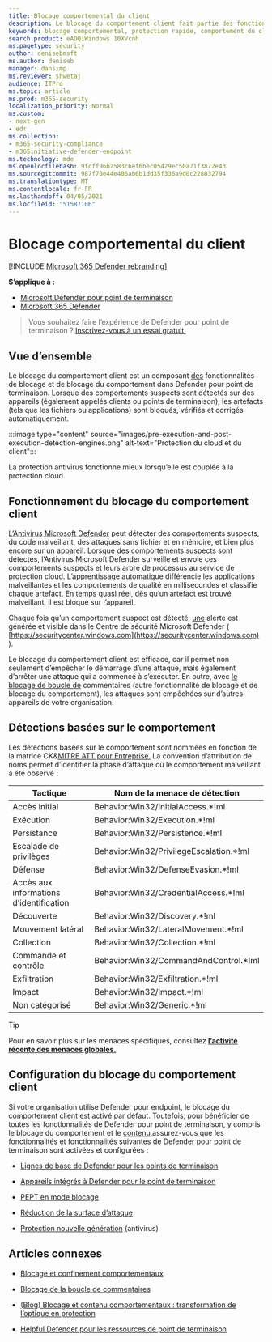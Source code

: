 ```yaml
---
title: Blocage comportemental du client
description: Le blocage du comportement client fait partie des fonctionnalités de blocage et de blocage du comportement dans Microsoft Defender pour point de terminaison
keywords: blocage comportemental, protection rapide, comportement du client, Microsoft Defender ATP
search.product: eADQiWindows 10XVcnh
ms.pagetype: security
author: denisebmsft
ms.author: deniseb
manager: dansimp
ms.reviewer: shwetaj
audience: ITPro
ms.topic: article
ms.prod: m365-security
localization_priority: Normal
ms.custom:
- next-gen
- edr
ms.collection:
- m365-security-compliance
- m365initiative-defender-endpoint
ms.technology: mde
ms.openlocfilehash: 9fcff96b2583c6ef6bec05429ec50a71f3872e43
ms.sourcegitcommit: 987f70e44e406ab6b1dd35f336a9d0c228032794
ms.translationtype: MT
ms.contentlocale: fr-FR
ms.lasthandoff: 04/05/2021
ms.locfileid: "51587106"
---
```

# <a name="client-behavioral-blocking"></a>Blocage comportemental du client

[!INCLUDE [Microsoft 365 Defender rebranding](../../includes/microsoft-defender.md)]

**S’applique à :**
- [Microsoft Defender pour point de terminaison](https://go.microsoft.com/fwlink/p/?linkid=2154037)
- [Microsoft 365 Defender](https://go.microsoft.com/fwlink/?linkid=2118804)

>Vous souhaitez faire l’expérience de Defender pour point de terminaison ? [Inscrivez-vous à un essai gratuit.](https://www.microsoft.com/microsoft-365/windows/microsoft-defender-atp?ocid=docs-wdatp-assignaccess-abovefoldlink)

## <a name="overview"></a>Vue d’ensemble

Le blocage du comportement client est un composant [des](https://docs.microsoft.com/microsoft-365/security/defender-endpoint/behavioral-blocking-containment) fonctionnalités de blocage et de blocage du comportement dans Defender pour point de terminaison. Lorsque des comportements suspects sont détectés sur des appareils (également appelés clients ou points de terminaison), les artefacts (tels que les fichiers ou applications) sont bloqués, vérifiés et corrigés automatiquement. 

:::image type="content" source="images/pre-execution-and-post-execution-detection-engines.png" alt-text="Protection du cloud et du client":::

La protection antivirus fonctionne mieux lorsqu’elle est couplée à la protection cloud.

## <a name="how-client-behavioral-blocking-works"></a>Fonctionnement du blocage du comportement client

[L’Antivirus Microsoft Defender](https://docs.microsoft.com/windows/security/threat-protection/microsoft-defender-antivirus/microsoft-defender-antivirus-in-windows-10) peut détecter des comportements suspects, du code malveillant, des attaques sans fichier et en mémoire, et bien plus encore sur un appareil. Lorsque des comportements suspects sont détectés, l’Antivirus Microsoft Defender surveille et envoie ces comportements suspects et leurs arbre de processus au service de protection cloud. L’apprentissage automatique différencie les applications malveillantes et les comportements de qualité en millisecondes et classifie chaque artefact. En temps quasi réel, dès qu’un artefact est trouvé malveillant, il est bloqué sur l’appareil. 

Chaque fois qu’un comportement suspect est détecté, [une](https://docs.microsoft.com/microsoft-365/security/defender-endpoint/alerts-queue) alerte est générée et visible dans le Centre de sécurité Microsoft Defender ( [https://securitycenter.windows.com](https://securitycenter.windows.com) ).

Le blocage du comportement client est efficace, car il permet non seulement d’empêcher le démarrage d’une attaque, mais également d’arrêter une attaque qui a commencé à s’exécuter. En outre, avec [le blocage de boucle de](feedback-loop-blocking.md) commentaires (autre fonctionnalité de blocage et de blocage du comportement), les attaques sont empêchées sur d’autres appareils de votre organisation.

## <a name="behavior-based-detections"></a>Détections basées sur le comportement

Les détections basées sur le comportement sont nommées en fonction de la matrice CK&[MITRE ATT pour Entreprise.](https://attack.mitre.org/matrices/enterprise) La convention d’attribution de noms permet d’identifier la phase d’attaque où le comportement malveillant a été observé :


|Tactique |   Nom de la menace de détection |
|----|----|
|Accès initial | Behavior:Win32/InitialAccess.*!ml |
|Exécution  | Behavior:Win32/Execution.*!ml |
|Persistance    | Behavior:Win32/Persistence.*!ml |
|Escalade de privilèges   | Behavior:Win32/PrivilegeEscalation.*!ml |
|Défense    | Behavior:Win32/DefenseEvasion.*!ml |
|Accès aux informations d’identification  | Behavior:Win32/CredentialAccess.*!ml |
|Découverte  | Behavior:Win32/Discovery.*!ml |
|Mouvement latéral | Behavior:Win32/LateralMovement.*!ml |
|Collection |   Behavior:Win32/Collection.*!ml |
|Commande et contrôle | Behavior:Win32/CommandAndControl.*!ml |
|Exfiltration   | Behavior:Win32/Exfiltration.*!ml |
|Impact | Behavior:Win32/Impact.*!ml |
|Non catégorisé  | Behavior:Win32/Generic.*!ml |

> [!TIP]
> Pour en savoir plus sur les menaces spécifiques, consultez **[l’activité récente des menaces globales.](https://www.microsoft.com/wdsi/threats)**


## <a name="configuring-client-behavioral-blocking"></a>Configuration du blocage du comportement client

Si votre organisation utilise Defender pour endpoint, le blocage du comportement client est activé par défaut. Toutefois, pour bénéficier de toutes les fonctionnalités de Defender pour point de terminaison, y compris le blocage du comportement et le [contenu,](behavioral-blocking-containment.md)assurez-vous que les fonctionnalités et fonctionnalités suivantes de Defender pour point de terminaison sont activées et configurées :

- [Lignes de base de Defender pour les points de terminaison](https://docs.microsoft.com/microsoft-365/security/defender-endpoint/configure-machines-security-baseline)

- [Appareils intégrés à Defender pour le point de terminaison](https://docs.microsoft.com/microsoft-365/security/defender-endpoint/onboard-configure)

- [PEPT en mode blocage](https://docs.microsoft.com/microsoft-365/security/defender-endpoint/edr-in-block-mode)

- [Réduction de la surface d’attaque](https://docs.microsoft.com/microsoft-365/security/defender-endpoint/attack-surface-reduction)

- [Protection nouvelle génération](https://docs.microsoft.com/windows/security/threat-protection/microsoft-defender-antivirus/configure-microsoft-defender-antivirus-features) (antivirus)

## <a name="related-articles"></a>Articles connexes

- [Blocage et confinement comportementaux](behavioral-blocking-containment.md)

- [Blocage de la boucle de commentaires](feedback-loop-blocking.md)

- [(Blog) Blocage et contenu comportementaux : transformation de l’optique en protection](https://www.microsoft.com/security/blog/2020/03/09/behavioral-blocking-and-containment-transforming-optics-into-protection/)

- [Helpful Defender pour les ressources de point de terminaison](https://docs.microsoft.com/microsoft-365/security/defender-endpoint/helpful-resources)

